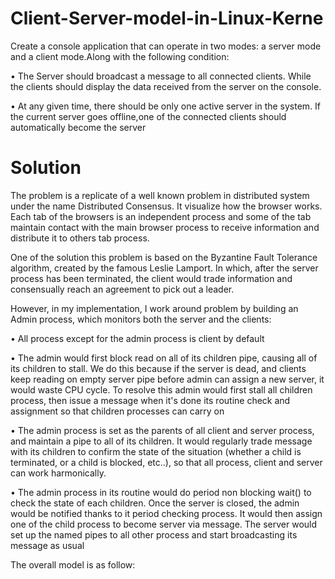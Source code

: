 
# Client-Server-model-in-Linux-Kerne 

Create a console application that can operate in two modes: a server mode and a client mode.Along with the
following condition:

• The Server should broadcast a message to all connected clients. While the clients should display the data received from the server on the console.

• At any given time, there should be only one active server in the system. If the current server goes offline,one of the connected clients should automatically become the server

# Solution 
The problem is a replicate of a well known problem in distributed system under the name Distributed Consensus. It visualize how the browser works. Each tab of the browsers is an independent process and some of the tab maintain
contact with the main browser process to receive information and distribute it to others tab process.

One of the solution this problem is based on the Byzantine Fault Tolerance algorithm, created by the famous Leslie Lamport. In which, after the server process has been terminated, the client would trade information and consensually reach an agreement to pick out a leader.

However, in my implementation, I work around problem by building an Admin process, which monitors both the server and the clients:

• All process except for the admin process is client by default

• The admin would first block read on all of its children pipe, causing all of its children to stall. We do this because if the server is dead, and clients keep reading on empty server pipe before admin can assign a new server, it would waste CPU cycle. To resolve this admin would first stall all children process, then issue a message when it's done its routine check and assignment so that children processes can carry on

• The admin process is set as the parents of all client and server process, and maintain a pipe to all of its children. It
would regularly trade message with its children to confirm the state of the situation (whether a child is terminated,
or a child is blocked, etc..), so that all process, client and server can work harmonically.

• The admin process in its routine would do period non blocking wait() to check the state of each children. Once the
server is closed, the admin would be notified thanks to it period checking process. It would then assign one of the
child process to become server via message. The server would set up the named pipes to all other process and
start broadcasting its message as usual

The overall model is as follow: 


